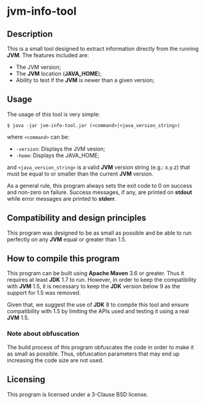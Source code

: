 # jvm-info-tool

## Description

This is a small tool designed to extract information directly from the
running **JVM**. The features included are:

* The JVM version;
* The **JVM** location (**JAVA_HOME**);
* Ability to test if the **JVM** is newer than a given version;

## Usage

The usage of this tool is very simple:

```
$ java -jar jvm-info-tool.jar (<command>|<java_version_string>)
```

where ``<command>`` can be:

* ``-version``: Displays the JVM vesion;
* ``-home``: Displays the JAVA_HOME;

and ``<java_version_string>`` is a valid **JVM** version string (e.g.: x.y.z)
that must be equal to or smaller than the current **JVM** version.

As a general rule, this program always sets the exit code to 0 on success
and non-zero on failure. Success messages, if any, are printed on **stdout**
while error messages are printed to **stderr**.

## Compatibility and design principles

This program was designed to be as small as possible and be able to run
perfectly on any **JVM** equal or greater than 1.5.

## How to compile this program

This program can be built using **Apache Maven** 3.6 or greater. Thus it
requires at least **JDK** 1.7 to run. However, in order to keep the
compatibility with **JVM** 1.5, it is necessary to keep the **JDK** 
version below 9 as the support for 1.5 was removed.

Given that, we suggest the use of **JDK** 8 to compile this tool and ensure
compatibility with 1.5 by limiting the APIs used and testing it using a
real **JVM** 1.5.

### Note about obfuscation

The build process of this program obfuscates the code in order to make
it as small as possible. Thus, obfuscation parameters that may end up
increasing the code size are not used.

## Licensing

This program is licensed under a 3-Clause BSD license.
